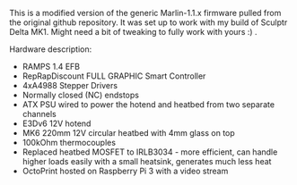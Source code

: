 This is a modified version of the generic Marlin-1.1.x firmware pulled from the original github repository.
It was set up to work with my build of Sculptr Delta MK1.
Might need a bit of tweaking to fully work with yours :) .

Hardware description:
- RAMPS 1.4 EFB
- RepRapDiscount FULL GRAPHIC Smart Controller
- 4xA4988 Stepper Drivers
- Normally closed (NC) endstops
- ATX PSU wired to power the hotend and heatbed from two separate channels
- E3Dv6 12V hotend
- MK6 220mm 12V circular heatbed with 4mm glass on top
- 100kOhm thermocouples
- Replaced heatbed MOSFET to IRLB3034 - more efficient, can handle higher loads easily with a small heatsink, generates much less heat
- OctoPrint hosted on Raspberry Pi 3 with a video stream

